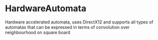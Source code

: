 # HardwareAutomata
Hardware accelerated automata, uses DirectX12 and supports all types of automatas that 
can be expressed in terms of convolution over neighbourhood on square board
